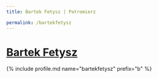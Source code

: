 ```yaml
---
title: Bartek Fetysz | Patromierz

permalink: /bartekfetysz
---
```


# [Bartek Fetysz](https://patronite.pl/bartekfetysz)

{% include profile.md name="bartekfetysz" prefix="b" %}
